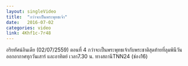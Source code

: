 ```yaml
---
layout: singleVideo
title:  "กว่าจะเป็นพระพุทธเจ้า"
date:   2016-07-02
categories: video
link: 4Khf1c-7r48
---
```



อริยทัศน์อินเดีย (02/07/2559)  ตอนที่ 4
กว่าจะเป็นพระพุทธเจ้ากับพระชาติสุดท้ายที่ลุมพินีวัน
ออกอากาศทุกวันเสาร์ และอาทิตย์ เวลา7.30 น. ทางสถานีTNN24 (ช่อง16)